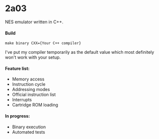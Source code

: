 # 2a03

NES emulator written in C++. 

#### Build

`make binary CXX={Your C++ compiler}`

I've put my compiler temporarily as the default value which most definitely won't work with your setup. 

#### Feature list:
- Memory access
- Instruction cycle
- Addressing modes
- Official instruction list
- Interrupts
- Cartridge ROM loading

#### In progress:
- Binary execution
- Automated tests

